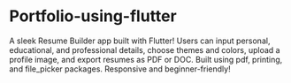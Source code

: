 # Portfolio-using-flutter
A sleek Resume Builder app built with Flutter! Users can input personal, educational, and professional details, choose themes and colors, upload a profile image, and export resumes as PDF or DOC. Built using pdf, printing, and file_picker packages. Responsive and beginner-friendly!
